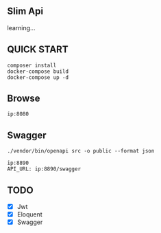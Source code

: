 ## Slim Api

learning...

## QUICK START
	composer install
	docker-compose build
	docker-compose up -d

## Browse
	ip:8080
	
## Swagger
    ./vendor/bin/openapi src -o public --format json
    
    ip:8890
    API_URL: ip:8890/swagger

## TODO
- [x] Jwt
- [x] Eloquent
- [x] Swagger